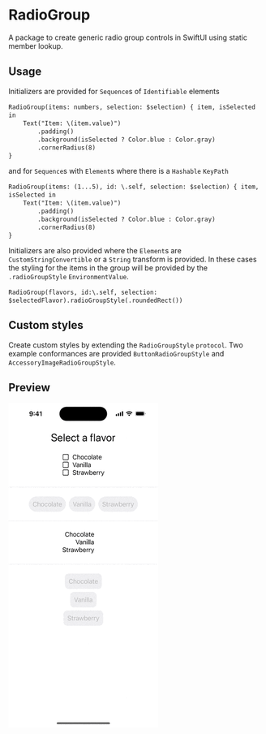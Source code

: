 # RadioGroup

A package to create generic radio group controls in SwiftUI using static member lookup.

## Usage
Initializers are provided for `Sequence`s of `Identifiable` elements
```
RadioGroup(items: numbers, selection: $selection) { item, isSelected in
    Text("Item: \(item.value)")
        .padding()
        .background(isSelected ? Color.blue : Color.gray)
        .cornerRadius(8)
}
```
and for `Sequence`s with `Element`s where there is a `Hashable` `KeyPath`
```
RadioGroup(items: (1...5), id: \.self, selection: $selection) { item, isSelected in
    Text("Item: \(item.value)")
        .padding()
        .background(isSelected ? Color.blue : Color.gray)
        .cornerRadius(8)
}
```
Initializers are also provided where the `Element`s are `CustomStringConvertible` or a `String` transform is provided.  In these cases the styling for the items in the group will be provided by the `.radioGroupStyle` `EnvironmentValue`.
```
RadioGroup(flavors, id:\.self, selection: $selectedFlavor).radioGroupStyle(.roundedRect())
```

## Custom styles
Create custom styles by extending the `RadioGroupStyle` `protocol`.  Two example conformances are provided `ButtonRadioGroupStyle` and `AccessoryImageRadioGroupStyle`. 

## Preview
![image](./preview.gif "Preview")
